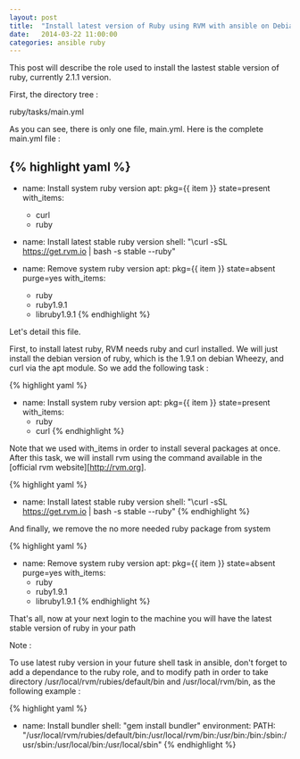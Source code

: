 ```yaml
---
layout: post
title:  "Install latest version of Ruby using RVM with ansible on Debian 7"
date:   2014-03-22 11:00:00
categories: ansible ruby
---
```


This post will describe the role used to install the lastest stable version of ruby, currently 2.1.1 version.

First, the directory tree : 

ruby/tasks/main.yml

As you can see, there is only one file, main.yml. Here is the complete main.yml file :

{% highlight yaml %}
---
- name: Install system ruby version
  apt: pkg={{ item }} state=present
  with_items:
    - curl
    - ruby

- name: Install latest stable ruby version
  shell: "\\curl -sSL https://get.rvm.io | bash -s stable --ruby"

- name: Remove system ruby version
  apt: pkg={{ item }} state=absent purge=yes
  with_items:
    - ruby
    - ruby1.9.1
    - libruby1.9.1
{% endhighlight %}

Let's detail this file.

First, to install latest ruby, RVM needs ruby and curl installed. We will just install the debian version of ruby, which is the 1.9.1 on debian Wheezy, and curl via the apt module. So we add the following task :

{% highlight yaml %}
- name: Install system ruby version
  apt: pkg={{ item }} state=present
  with_items:
    - ruby
    - curl
{% endhighlight %}

Note that we used with_items in order to install several packages at once. After this task, we will install rvm using the command available in the [official rvm website][http://rvm.org]. 

{% highlight yaml %}
- name: Install latest stable ruby version
  shell: "\\curl -sSL https://get.rvm.io | bash -s stable --ruby"
{% endhighlight %}

And finally, we remove the no more needed ruby package from system

{% highlight yaml %}
- name: Remove system ruby version
  apt: pkg={{ item }} state=absent purge=yes
  with_items:
    - ruby
    - ruby1.9.1
    - libruby1.9.1
{% endhighlight %}

That's all, now at your next login to the machine you will have the latest stable version of ruby in your path

Note :

To use latest ruby version in your future shell task in ansible, don't forget to add a dependance to the ruby role, and to modify path in order to take directory /usr/local/rvm/rubies/default/bin and /usr/local/rvm/bin, as the following example :

{% highlight yaml %}
- name: Install bundler
  shell: "gem install bundler"
  environment: 
    PATH: "/usr/local/rvm/rubies/default/bin:/usr/local/rvm/bin:/usr/bin:/bin:/sbin:/usr/sbin:/usr/local/bin:/usr/local/sbin"
{% endhighlight %}
